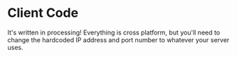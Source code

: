 # Client Code

It's written in processing! Everything is cross platform, but you'll need to change the hardcoded IP address and port number to whatever your server uses.

